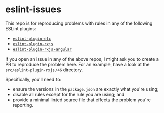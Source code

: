 # eslint-issues

This repo is for reproducing problems with rules in any of the following ESLint plugins:

* [`eslint-plugin-etc`](https://github.com/cartant/eslint-plugin-etc)
* [`eslint-plugin-rxjs`](https://github.com/cartant/eslint-plugin-rxjs)
* [`eslint-plugin-rxjs-angular`](https://github.com/cartant/eslint-plugin-rxjs-angular)

If you open an issue in any of the above repos, I might ask you to create a PR to reproduce the problem here. For an example, have a look at the `src/eslint-plugin-rxjs/46` directory.

Specifically, you'll need to:

* ensure the versions in the `package.json` are exactly what you're using;
* disable all rules except for the rule you are using; and
* provide a minimal linted source file that effects the problem you're reporting.
